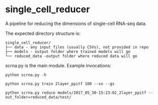 # single_cell_reducer

A pipeline for reducing the dimensions of single-cell RNA-seq data.

The expected directory structure is:
```
single_cell_reducer/
├── data - any input files (usually CSVs), not provided in repo
├── models - output folder where trained models will go
└── reduced_data -output folder where reduced data will go
```

scrna.py is the main module. Example invocations:

```
python scrna.py -h
```

```
python scrna.py train 2layer_ppitf 100 --sn --gs
```

```
python scrna.py reduce models/2017_05_30-15:23:02_2layer_ppitf --out_folder=reduced_data/test/
```
